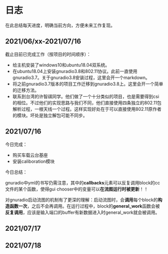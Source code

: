 # 日志

在此总结每天进度，明确当前方向，方便未来工作复现。



## 2021/06/xx-2021/07/16

截止目前已完成工作（按项目的时间顺序）：

- 给主机安装了windows10和ubuntu18.04双系统。
- 在ubuntu18.04上安装gnuradio3.8和802.11协议。此前一直使用gnuradio3.7。关于gnuradio3.8安装过程，这里会开一个markdown。
- 将之前gnuradio3.7版本的项目工作迁移到gnuradio3.8上。这里会开一个简单的迁移方法。
- 联系到台湾的许智祺同学。他们做了一个十分类似的项目，也是需要得到csi的相位。不过他们的实现思路与我们不同，他们直接使用四条独立的802.11包解析过程，一根天线一个过程。这样实现好处在于可以直接使用802.11原作者的模块。坏处是独立解包可能不同步。





## 2021/07/16

今日完成：

- 购买车载云台基座
- 安装caliboration模块

今日总结：

gnuradio中yml的书写仍需注意，其中的**callbacks**元素可以反复调用block的cc文件的某个函数，使得gui chooser中的变量可以**在流图运行时被更新**！！

对gnuradio启动流图的机制有了更深的理解：启动流图时，会**调用**每个block的**构造函数一次**，之后不会再调用。在运行过程中，block的**general_work**函数会被**反复调用**，应该是输入端口的buffer有新数据进入时general_work就会被调用。



## 2021/07/17



## 2021/07/18

